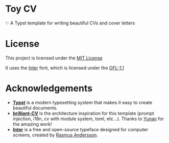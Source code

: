 # Toy CV
✨ A Typst template for writing beautiful CVs and cover letters

# License

This project is licensed under the [MIT License](https://opensource.org/license/mit)

It uses the [Inter](https://rsms.me/inter/) font, which is licensed under the [OFL-1.1](https://openfontlicense.org/)

# Acknowledgements

- [**Typst**](https://typst.app) is a modern typesetting system that makes it easy to create beautiful documents.
- [**brilliant-CV**](https://github.com/yunanwg/brilliant-CV) is the architecture inspiration for this template (prompt injection, i18n, cv with module system, toml, etc...). Thanks to [Yunan](https://github.com/yunanwg) for the amazing work!
- [**Inter**](https://rsms.me/inter/) is a free and open-source typeface designed for computer screens, created by [Rasmus Andersson](https://rsms.me/).